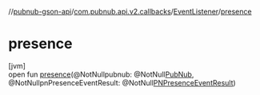//[pubnub-gson-api](../../../index.md)/[com.pubnub.api.v2.callbacks](../index.md)/[EventListener](index.md)/[presence](presence.md)

# presence

[jvm]\
open fun [presence](presence.md)(@NotNullpubnub: @NotNull[PubNub](../../com.pubnub.api/-pub-nub/index.md), @NotNullpnPresenceEventResult: @NotNull[PNPresenceEventResult](../../../../../pubnub-core/pubnub-core-api/pubnub-core-api/com.pubnub.api.models.consumer.pubsub/-p-n-presence-event-result/index.md))
